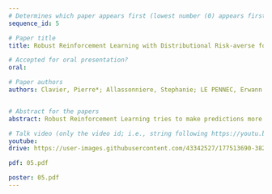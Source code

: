 ```yaml
---
# Determines which paper appears first (lowest number (0) appears first)
sequence_id: 5

# Paper title
title: Robust Reinforcement Learning with Distributional Risk-averse formulation

# Accepted for oral presentation?
oral: 

# Paper authors
authors: Clavier, Pierre*; Allassonniere, Stephanie; LE PENNEC, Erwann


# Abstract for the papers
abstract: Robust Reinforcement Learning tries to make predictions more robust to changes in the dynamics or rewards of the system. This problem is particularly important when the dynamics and rewards of the environment are estimated from the data. In this paper, we approximate the Robust Reinforcement Learning constrained with a $\Phi$-divergence using an approximate Risk-Averse formulation. We show that the classical Reinforcement Learning formulation can be robustified using standard deviation penalization of the objective. Two algorithms based on Distributional Reinforcement Learning, one for discrete and one for continuous action spaces are proposed and tested in a classical Gym environment to demonstrate the robustness of the algorithms.

# Talk video (only the video id; i.e., string following https://youtu.be/)
youtube: 
drive: https://user-images.githubusercontent.com/43342527/177513690-38202278-76db-42a5-9d68-2a159cfa80c7.mp4

pdf: 05.pdf

poster: 05.pdf 
---
```

